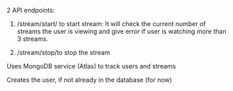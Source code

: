 2 API endpoints:

1. /stream/start/<userID> to start stream: It will check the current number of streams the user is viewing and give error if user is watching more than 3 streams.

2. /stream/stop/<userID>to stop the stream

Uses MongoDB service (Atlas) to track users and streams

Creates the user, if not already in the database (for now)
